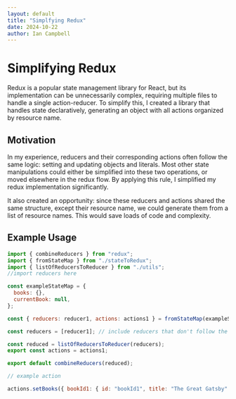 ```yaml
---
layout: default
title: "Simplfying Redux"
date: 2024-10-22
author: Ian Campbell
---
```


# Simplifying Redux

Redux is a popular state management library for React, but its implementation can be unnecessarily complex, requiring multiple files to handle a single action-reducer. To simplify this, I created a library that handles state declaratively, generating an object with all actions organized by resource name.

## Motivation

In my experience, reducers and their corresponding actions often follow the same logic: setting and updating objects and literals. Most other state manipulations could either be simplified into these two operations, or moved elsewhere in the redux flow. By applying this rule, I simplified my redux implementation significantly.

It also created an opportunity: since these reducers and actions shared the same structure, except their resource name, we could generate them from a list of resource names. This would save loads of code and complexity.

## Example Usage

```js
import { combineReducers } from "redux";
import { fromStateMap } from "./stateToRedux";
import { listOfReducersToReducer } from "./utils";
//import reducers here

const exampleStateMap = {
  books: {},
  currentBook: null,
};

const { reducers: reducer1, actions: actions1 } = fromStateMap(exampleStateMap);

const reducers = [reducer1]; // include reducers that don't follow the statemap pattern here

const reduced = listOfReducersToReducer(reducers);
export const actions = actions1;

export default combineReducers(reduced);

// example action

actions.setBooks({ bookId1: { id: "bookId1", title: "The Great Gatsby" } });
```
